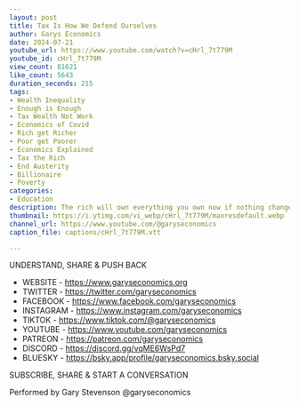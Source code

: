 ```yaml
---
layout: post
title: Tax Is How We Defend Ourselves
author: Garys Economics
date: 2024-07-21
youtube_url: https://www.youtube.com/watch?v=cHrl_7t779M
youtube_id: cHrl_7t779M
view_count: 81621
like_count: 5643
duration_seconds: 215
tags:
- Wealth Inequality
- Enough is Enough
- Tax Wealth Not Work
- Economics of Covid
- Rich get Richer
- Poor get Poorer
- Economics Explained
- Tax the Rich
- End Austerity
- Billionaire
- Poverty
categories:
- Education
description: The rich will own everything you own now if nothing changes.
thumbnail: https://i.ytimg.com/vi_webp/cHrl_7t779M/maxresdefault.webp
channel_url: https://www.youtube.com/@garyseconomics
caption_file: captions/cHrl_7t779M.vtt

---
```


UNDERSTAND, SHARE & PUSH BACK

- WEBSITE - https://www.garyseconomics.org
- TWITTER  - https://twitter.com/garyseconomics
- FACEBOOK - https://www.facebook.com/garyseconomics
- INSTAGRAM  - https://www.instagram.com/garyseconomics
- TIKTOK - https://www.tiktok.com/@garyseconomics
- YOUTUBE -  https://www.youtube.com/garyseconomics
- PATREON - https://patreon.com/garyseconomics
- DISCORD - https://discord.gg/vqME6WsPd7
- BLUESKY - https://bsky.app/profile/garyseconomics.bsky.social

SUBSCRIBE, SHARE & START A CONVERSATION

Performed by Gary Stevenson
@garyseconomics
